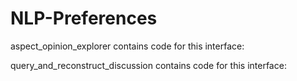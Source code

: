 # NLP-Preferences

aspect_opinion_explorer contains code for this interface:




query_and_reconstruct_discussion contains code for this interface:
